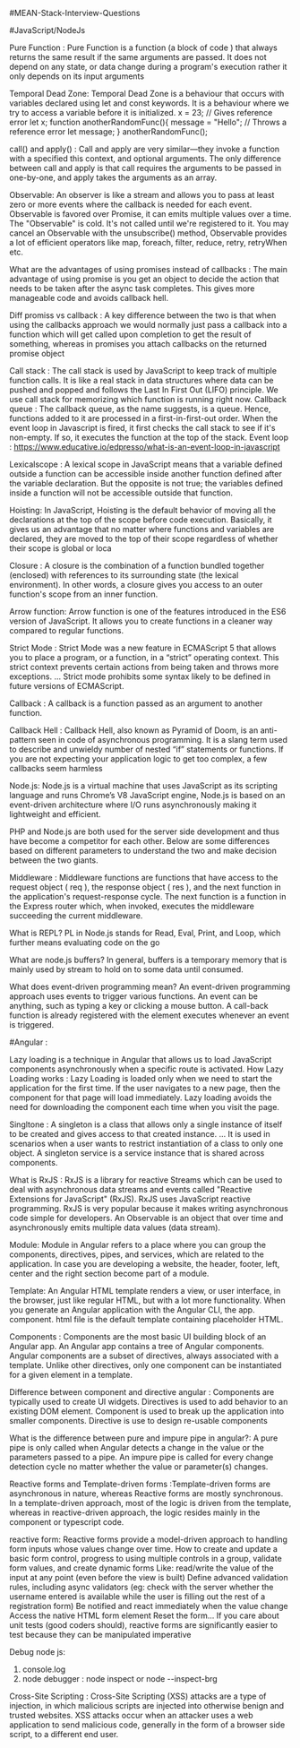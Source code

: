 #MEAN-Stack-Interview-Questions 

#JavaScript/NodeJs

Pure Function :  Pure Function is a function (a block of code ) that always returns the same result if the same arguments are passed. It does not depend on any state, or data change during a program's execution rather it only depends on its input arguments

Temporal Dead Zone: Temporal Dead Zone is a behaviour that occurs with variables declared using let and const keywords.
It is a behaviour where we try to access a variable before it is initialized.
x = 23; // Gives reference error
let x;
function anotherRandomFunc(){
  message = "Hello"; // Throws a reference error
  let message;
}
anotherRandomFunc();

call() and apply() :  Call and apply are very similar—they invoke a function with a specified this context, and optional arguments. The only difference between call and apply is that call requires the arguments to be passed in one-by-one, and apply takes the arguments as an array.

Observable:
An observer is like a stream and allows you to pass at least zero or more events where the callback is needed for each event.
Observable is favored over Promise, it can emits multiple values over a time. The "Observable" is cold. It's not called until we're registered to it.
You may cancel an Observable with the unsubscribe() method, Observable provides a lot of efficient operators like map, foreach, filter, reduce, retry, retryWhen etc.

What are the advantages of using promises instead of callbacks : The main advantage of using promise is you get an object to decide the action that needs to be taken after the async task completes. This gives more manageable code and avoids callback hell.

Diff promiss vs callback : A key difference between the two is that when using the callbacks approach we would normally just pass a callback into a function which will get called upon completion to get the result of something, whereas in promises you attach callbacks on the returned promise object


Call stack : The call stack is used by JavaScript to keep track of multiple function calls. It is like a real stack in data structures where data can be pushed and popped and follows the Last In First Out (LIFO) principle. We use call stack for memorizing which function is running right now.
Callback queue :  The callback queue, as the name suggests, is a queue. Hence, functions added to it are processed in a first-in-first-out order. When the event loop in Javascript is fired, it first checks the call stack to see if it's non-empty. If so, it executes the function at the top of the stack.
Event loop : https://www.educative.io/edpresso/what-is-an-event-loop-in-javascript

Lexicalscope : A lexical scope in JavaScript means that a variable defined outside a function can be accessible inside another function defined after the variable declaration. But the opposite is not true; the variables defined inside a function will not be accessible outside that function.

Hoisting: In JavaScript, Hoisting is the default behavior of moving all the declarations at the top of the scope before code execution. Basically, it gives us an advantage that no matter where functions and variables are declared, they are moved to the top of their scope regardless of whether their scope is global or loca

Closure : A closure is the combination of a function bundled together (enclosed) with references to its surrounding state (the lexical environment). In other words, a closure gives you access to an outer function's scope from an inner function.

Arrow function: Arrow function is one of the features introduced in the ES6 version of JavaScript. It allows you to create functions in a cleaner way compared to regular functions.

Strict Mode : Strict Mode was a new feature in ECMAScript 5 that allows you to place a program, or a function, in a “strict” operating context. This strict context prevents certain actions from being taken and throws more exceptions. ... Strict mode prohibits some syntax likely to be defined in future versions of ECMAScript.

Callback : A callback is a function passed as an argument to another function.

Callback Hell : Callback Hell, also known as Pyramid of Doom, is an anti-pattern seen in code of asynchronous programming. It is a slang term used to describe and unwieldy number of nested “if” statements or functions. If you are not expecting your application logic to get too complex, a few callbacks seem harmless

Node.js: Node.js is a virtual machine that uses JavaScript as its scripting language and runs Chrome’s V8 JavaScript engine, Node.js is based on an event-driven architecture where I/O runs asynchronously making it lightweight and efficient.

PHP and Node.js are both used for the server side development and thus have become a competitor for each other. Below are some differences based on different parameters to understand the two and make decision between the two giants.

Middleware : Middleware functions are functions that have access to the request object ( req ), the response object ( res ), and the next function in the application's request-response cycle. The next function is a function in the Express router which, when invoked, executes the middleware succeeding the current middleware.

What is REPL?
PL in Node.js stands for Read, Eval, Print, and Loop, which further means evaluating code on the go

What are node.js buffers?
In general, buffers is a temporary memory that is mainly used by stream to hold on to some data until consumed.

What does event-driven programming mean?
An event-driven programming approach uses events to trigger various functions. An event can be anything, such as typing a key or clicking a mouse button. A call-back function is already registered with the element executes whenever an event is triggered.


#Angular :

Lazy loading is a technique in Angular that allows us to load JavaScript components asynchronously when a specific route is activated.
How Lazy Loading works : Lazy Loading is loaded only when we need to start the application for the first time. If the user navigates to a new page, then the component for that page will load immediately. Lazy loading avoids the need for downloading the component each time when you visit the page.

Singltone : A singleton is a class that allows only a single instance of itself to be created and gives access to that created instance. ... It is used in scenarios when a user wants to restrict instantiation of a class to only one object. A singleton service is a service instance that is shared across components.


What is RxJS : RxJS is a library for reactive Streams which can be used to deal with asynchronous data streams and events called "Reactive Extensions for JavaScript" (RxJS).
RxJS uses JavaScript reactive programming. RxJS is very popular because it makes writing asynchronous code simple for developers.
An Observable is an object that over time and asynchronously emits multiple data values (data stream).


Module: Module in Angular refers to a place where you can group the components, directives, pipes, and services, which are related to the application. In case you are developing a website, the header, footer, left, center and the right section become part of a module.

Template: An Angular HTML template renders a view, or user interface, in the browser, just like regular HTML, but with a lot more functionality. When you generate an Angular application with the Angular CLI, the app. component. html file is the default template containing placeholder HTML.


Components : Components are the most basic UI building block of an Angular app. An Angular app contains a tree of Angular components. Angular components are a subset of directives, always associated with a template. Unlike other directives, only one component can be instantiated for a given element in a template.

Difference between component and directive angular : Components are typically used to create UI widgets. Directives is used to add behavior to an existing DOM element. Component is used to break up the application into smaller components. Directive is use to design re-usable components

What is the difference between pure and impure pipe in angular?:
A pure pipe is only called when Angular detects a change in the value or the parameters passed to a pipe.
An impure pipe is called for every change detection cycle no matter whether the value or parameter(s) changes.

Reactive forms and Template-driven forms :Template-driven forms are asynchronous in nature, whereas Reactive forms are mostly synchronous. In a template-driven approach, most of the logic is driven from the template, whereas in reactive-driven approach, the logic resides mainly in the component or typescript code.

reactive form:  Reactive forms provide a model-driven approach to handling form inputs whose values change over time. How to create and update a basic form control, progress to using multiple controls in a group, validate form values, and create dynamic forms
Like:
read/write the value of the input at any point (even before the view is built)
Define advanced validation rules, including async validators (eg: check with the server whether the username entered is available while the user is filling out the rest of a registration form)
Be notified and react immediately when the value change
Access the native HTML form element
Reset the form...
If you care about unit tests (good coders should), reactive forms are significantly easier to test because they can be manipulated imperative


Debug node js:
1. console.log
2. node debugger :  node inspect or node --inspect-brg


Cross-Site Scripting : Cross-Site Scripting (XSS) attacks are a type of injection, in which malicious scripts are injected into otherwise benign and trusted websites. XSS attacks occur when an attacker uses a web application to send malicious code, generally in the form of a browser side script, to a different end user.

































